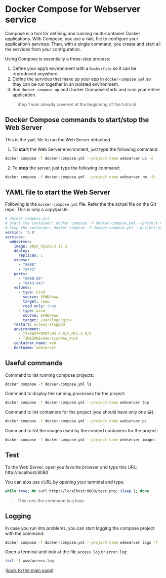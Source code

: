 # Docker Compose for Webserver service
Compose is a tool for defining and running multi-container Docker applications. With Compose, you use a `YAML` file to configure your application’s services. Then, with a single command, you create and start all the services from your configuration.

Using Compose is essentially a three-step process:

1. Define your app’s environment with a `Dockerfile` so it can be reproduced anywhere.
2. Define the services that make up your app in `docker-compose.yml` so they can be run together in an isolated environment.
3. Run `docker compose up` and Docker Compose starts and runs your entire application.

>Step 1 was already covered at the beginning of the tutorial

## Docker Compose commands to start/stop the Web Server
This is the `yaml` file to run the Web Server detached.

1. To **start** the Web Server environment, just type the following command:

```sh
docker compose -f docker-compose.yml --project-name webserver up -d
```

2. To **stop** the server, just type the following command:

```sh
docker compose -f docker-compose.yml --project-name webserver rm -fs
```

## YAML file to start the Web Server
Following is the `docker-compose.yml` file. Refer the the actual file on the Git repo. This is only a copy/paste.

```yaml
# docker-compose.yml
# Start the container: docker compose -f docker-compose.yml --project-name webserver up -d
# Stop the container: docker compose -f docker-compose.yml --project-name webserver rm -fs
version: '3.9'
services:
  webserver:
    image: php8_nginx:3.17.3
    deploy:
      replicas: 1
    expose:
      - "8080"
      - "8443"
    ports:
      - "8080:80"
      - "8443:443"
    volumes:
      - type: bind
        source: $PWD/www
        target: /www
        read_only: true
      - type: bind
        source: $PWD/www
        target: /var/log/nginx
    restart: unless-stopped
    environment:
      - TZ=EAST+5EDT,M3.2.0/2,M11.1.0/2
      - TIMEZONE=America/New_York
    container_name: web
    hostname: webserver
```

## Useful commands
Command to list running compose projects:
```sh
docker compose -f docker-compose.yml ls
```

Command to display the running processes for the project:
```sh
docker compose -f docker-compose.yml --project-name webserver top
```

Command to list containers for the project (you should have only one 😀):
```sh
docker compose -f docker-compose.yml --project-name webserver ps
```

Command to list the images used by the created containers for the project:
```sh
docker compose -f docker-compose.yml --project-name webserver images
```

## Test
To the Web Server, open you favorite browser and type this URL: http://localhost:8080

You can alos use cURL by opening your terminal and type:
```sh
while true; do curl http://localhost:8080/test.php; sleep 1; done
```
>This runs the command is a loop

## Logging
In case you run into problems, you can start logging the compose project with the command:
```sh
docker compose -f docker-compose.yml --project-name webserver logs -f
```

Open a terminal and look at the file `access.log` or `error.log`:
```sh
tail -f www/access.log
```

<p align="left">(<a href="README.md">back to the main page</a>)</p>
